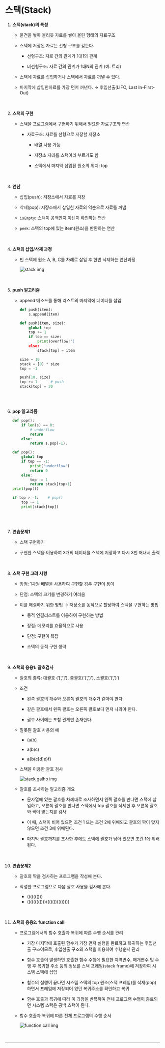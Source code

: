 # 스택(Stack)

1. **스택(stack)의 특성**<br>

    - 물건을 쌓아 올리듯 자료를 쌓아 올린 형태의 자료구조<br>

    - 스택에 저장된 자료는 선형 구조를 갖는다.
        - 선형구조: 자로 간의 관계가 1대1의 관계<br>

        - 비선형구조: 자료 간의 관계가 1대N의 관계 (예: 트리)
    - 스택에 자료를 삽입하거나 스택에서 자료를 꺼낼 수 있다.
    - 마지막에 삽입한자료를 가장 먼저 꺼낸다. → 후입선출(LIFO, Last In-First- Out)
<br><br><br>

2. **스택의 구현**
    - 스택을 프로그램에서 구현하기 위해서 필요한 자료구조와 연산<br>

        - 자료구조: 자료를 선형으로 저장할 저장소
            - 배열 사용 가능<br>

            - 저장소 자테를 스택이라 부르기도 함
            - 스택에서 마지막 삽입된 원소의 위치: top
<br><br><br>

3. **연산**
    - 삽입(push): 저장소에서 자료를 저장<br>

    - 삭제(pop): 저장소에서 삽입한 자료의 역순으로 자료를 꺼냄
    - `isEmpty`: 스택이 공백인지 아닌지 확인하는 연산
    - `peek`: 스택의 top에 있는 item(원소)을 반환하는 연산
<br><br><br>

4. **스택의 삽입/삭제 과정**
    - 빈 스택에 원소 A, B, C를 차례로 삽입 후 한번 삭제하는 연산과정
        
        ![stack img](./images/stack.png)
<br><br><br>

    
5. **push 알고리즘**
    - append 메소드를 통해 리스트의 마지막에 데이터를 삽입
        
        ```python
        def push(item):
            s.append(item)
        ```
        
        ```python
        def push(item, size):
            global top
            top += 1
            if top == size:
                print(overflow!')
            else:
                stack[top] = item
        
        size = 10
        stack = [0] * size
        top = -1
        
        push(10, size)
        top += 1      # push
        stack[top] = 20
        ```
<br><br>

6. **pop 알고리즘**
    
    ```python
    def pop():
        if len(s) == 0:
            # underflow
            return
        else:
            return s.pop(-1);
    ```
    
    ```python
    def pop():
        global top
        if top == -1:
            print('underflow')
            return 0
        else:
            top -= 1
            return stack[top+1]
    print(pop())
    
    if top > -1:    # pop()
        top -= 1
        print(stack[top])
    ```
<br><br>

7. **연습문제1**
    - 스택 구현하기<br>

    - 구현한 스택을 이용하여 3개의 데이터를 스택에 저장하고 다시 3번 꺼내서 출력
<br><br><br>

8. **스택 구현 고려 사항**
    - 장점: 1차원 배열을 사용하여 구현할 경우 구현이 용이<br>

    - 단점: 스택의 크기를 변경하기 여러움
    - 이를 해결하기 위한 방법 → 저장소를 동적으로 할당하여 스택을 구현하는 방법
        - 동적 연결리스트를 이용하여 구현하는 방법<br>

        - 장점: 메모리를 효율적으로 사용
        - 단점: 구현이 복잡
        - 스택의 동적 구현 생략
<br><br><br>

9. **스택의 응용1: 괄호검사**
    - 괄호의 종류: 대괄호 (’[’,’]’), 중괄호(’{’,’}’), 소괄호(’(’,’)’)<br>

    - 조건
        - 왼쪽 괄호의 개수와 오른쪽 괄호의 개수가 같아야 한다.<br>

        - 같은 괄호에서 왼쪽 괄호는 오른쪽 괄호보다 먼저 나와야 한다.
        - 괄호 사이에는 포함 관계만 존재한다.
    - 잘못된 괄호 사용의 예
        - (a(b)<br>

        - a(b)c)
        - a{b(c[d]e}f)
    - 스택을 이용한 괄호 검사
        
        ![stack galho img](./images/galho.png)
        
    - 괄호를 조사하는 알고리즘 개요
        - 문자열에 있는 괄호를 차례대로 조사하면서 왼쪽 괄호를 만나면 스택에 삽입하고, 오른쪽 괄호를 만나면 스택에서 top 괄호를 삭제한 후 오른쪽 괄호와 짝이 맞는지를 검사<br>

        - 이 때, 스택이 비어 있으면 조건 1 또는 조건 2에 위배되고 괄호의 짝이 맞지 않으면 조건 3에 위배된다.
        - 마지막 괄호까지를 조사한 후에도 스택에 괄호가 남아 있으면 조건 1에 위배된다.
<br><br><br>

10. **연습문제2**
    - 괄호의 짝을 검사하는 프로그램을 작성해 본다.<br>

    - 작성한 프로그램으로 다음 괄호 사용을 검사해 본다.
        - ()()((()))
        - ((()((((()()((()())((()))))
<br><br><br>

11. **스택의 응용2: function call**
    - 프로그램에서의 함수 호출과 복귀에 따른 수행 순서를 관리<br>

        - 가장 마지막에 호출된 함수가 가장 먼저 실행을 완료하고 복귀하는 후입선출 구조이므로, 후입선출 구조의 스택을 이용하여 수행순서 관리<br>

        - 함수 호출이 발생하면 호출한 함수 수행에 필요한 지역변수, 매개변수 및 수행 후 복귀할 주소 등의 정보를 스택 프레임(stack frame)에 저장하여 시스템 스택에 삽입
        - 함수의 실행이 끝나면 시스템 스택의 top 원소(스택 프레임)를 삭제(pop)하면서 프레임에 저장되어 있던 복귀주소를 확인하고 복귀
        - 함수 호출과 복귀에 따라 이 과정을 반복하여 전체 프로그램 수행이 종료되면 시스템 스택은 공백 스택이 된다.
    - 함수 호출과 복귀에 따른 전체 프로그램의 수행 순서
        
        ![function call img](./images/function%20call.png)
<br><br><br>        

---

